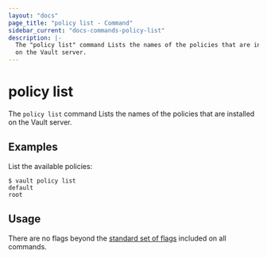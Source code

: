 ```yaml
---
layout: "docs"
page_title: "policy list - Command"
sidebar_current: "docs-commands-policy-list"
description: |-
  The "policy list" command Lists the names of the policies that are installed
  on the Vault server.
---
```


# policy list

The `policy list` command Lists the names of the policies that are installed on
the Vault server.

## Examples

List the available policies:

```text
$ vault policy list
default
root
```

## Usage

There are no flags beyond the [standard set of flags](/docs/commands/index.html)
included on all commands.
